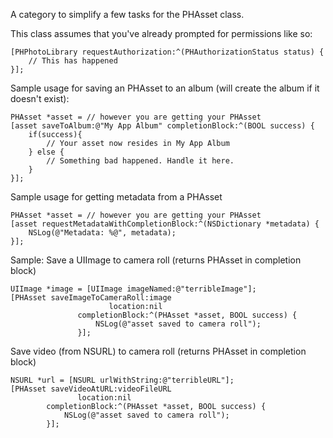 A category to simplify a few tasks for the PHAsset class. 

This class assumes that you've already prompted for permissions like so:

```
[PHPhotoLibrary requestAuthorization:^(PHAuthorizationStatus status) {
    // This has happened
}];
```


Sample usage for saving an PHAsset to an album (will create the album if it doesn't exist):

```
PHAsset *asset = // however you are getting your PHAsset
[asset saveToAlbum:@"My App Album" completionBlock:^(BOOL success) {
    if(success){
        // Your asset now resides in My App Album
    } else {
        // Something bad happened. Handle it here.
    }
}];
```

Sample usage for getting metadata from a PHAsset

```
PHAsset *asset = // however you are getting your PHAsset
[asset requestMetadataWithCompletionBlock:^(NSDictionary *metadata) {
    NSLog(@"Metadata: %@", metadata);
}];
```

Sample: Save a UIImage to camera roll (returns PHAsset in completion block)

```
UIImage *image = [UIImage imageNamed:@"terribleImage"];
[PHAsset saveImageToCameraRoll:image 
                      location:nil 
               completionBlock:^(PHAsset *asset, BOOL success) {
                   NSLog(@"asset saved to camera roll");
               }];
```

Save video (from NSURL) to camera roll (returns PHAsset in completion block)

```
NSURL *url = [NSURL urlWithString:@"terribleURL"];
[PHAsset saveVideoAtURL:videoFileURL 
               location:nil 
        completionBlock:^(PHAsset *asset, BOOL success) {
            NSLog(@"asset saved to camera roll");
        }];
```



